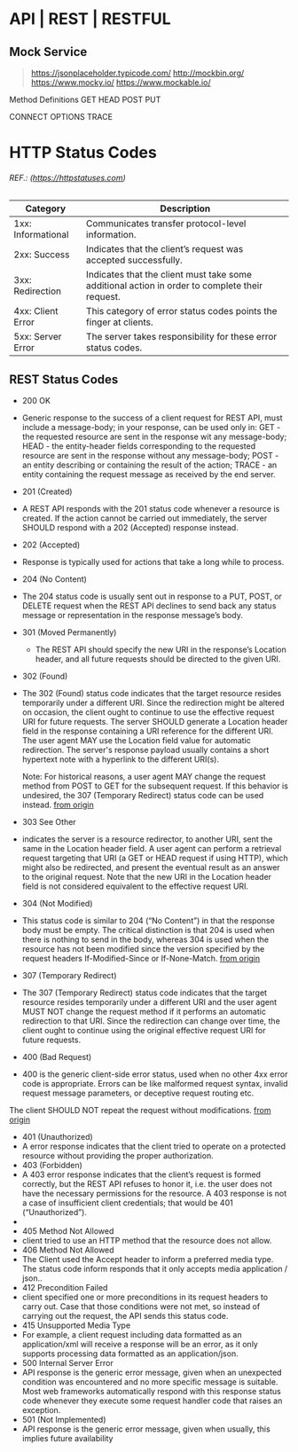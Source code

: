 # API | REST | RESTFUL

## Mock Service
> https://jsonplaceholder.typicode.com/
http://mockbin.org/
https://www.mocky.io/
https://www.mockable.io/

Method Definitions
GET
HEAD
POST
PUT

CONNECT
OPTIONS
TRACE



# HTTP Status Codes 
###### REF.: (https://httpstatuses.com)



| Category | Description|
| --------------------- | --------------|
| 1xx: Informational| Communicates transfer protocol-level information. |
| 2xx: Success| Indicates that the client’s request was accepted successfully. |
| 3xx: Redirection | Indicates that the client must take some additional action in order to complete their request. |
| 4xx: Client Error| This category of error status codes points the finger at clients. |
| 5xx: Server Error| The server takes responsibility for these error status codes. |


## REST Status Codes

- 200 OK
 - Generic response to the success of a client request for REST API, must include a message-body; in your response, can be used only in:
GET - the requested resource are sent in the response wit any message-body;
HEAD - the entity-header fields corresponding to the requested resource are sent in the response without any message-body;
POST - an entity describing or containing the result of the action;
TRACE - an entity containing the request message as received by the end server.
- 201 (Created)
 - A REST API responds with the 201 status code whenever a resource is created. If the action cannot be carried out immediately, the server SHOULD respond with a 202 (Accepted) response instead.
- 202 (Accepted)
 - Response is typically used for actions that take a long while to process.
- 204 (No Content)
 - The 204 status code is usually sent out in response to a PUT, POST, or DELETE request when the REST API declines to send back any status message or representation in the response message’s body.
- 301 (Moved Permanently)
  - The REST API should specify the new URI in the response’s Location header, and all future requests should be directed to the given URI.
- 302 (Found)
 - The 302 (Found) status code indicates that the target resource
   resides temporarily under a different URI.  Since the redirection
   might be altered on occasion, the client ought to continue to use the
   effective request URI for future requests.
   The server SHOULD generate a Location header field in the response
   containing a URI reference for the different URI.  The user agent MAY
   use the Location field value for automatic redirection.  The server's
   response payload usually contains a short hypertext note with a
   hyperlink to the different URI(s).

      Note: For historical reasons, a user agent MAY change the request
      method from POST to GET for the subsequent request.  If this
      behavior is undesired, the 307 (Temporary Redirect) status code
      can be used instead. [from origin](https://tools.ietf.org/html/rfc7231#page-56)
- 303 See Other
 - indicates the server is a resource redirector, to another URI, sent the same in the Location header field. A user agent can perform a retrieval request targeting that URI (a GET or HEAD request if using HTTP), which might also be redirected, and present the eventual  result as an answer to the original request.  Note that the new URI in the Location header field is not considered equivalent to the effective request URI.
- 304 (Not Modified)
 - This status code is similar to 204 (“No Content”) in that the response body must be empty. The critical distinction is that 204 is used when there is nothing to send in the body, whereas 304 is used when the resource has not been modified since the version specified by the request headers If-Modified-Since or If-None-Match. [from origin](https://restfulapi.net/http-status-codes/)
- 307 (Temporary Redirect)
 -  The 307 (Temporary Redirect) status code indicates that the target
   resource resides temporarily under a different URI and the user agent
   MUST NOT change the request method if it performs an automatic
   redirection to that URI.  Since the redirection can change over time,
   the client ought to continue using the original effective request URI
   for future requests.
- 400 (Bad Request)
 - 400 is the generic client-side error status, used when no other 4xx error code is appropriate. Errors can be like malformed request syntax, invalid request message parameters, or deceptive request routing etc.

 The client SHOULD NOT repeat the request without modifications.
 [from origin](https://restfulapi.net/http-status-codes/)
- 401 (Unauthorized)
 - A error response indicates that the client tried to operate on a protected resource without providing the proper authorization.
- 403 (Forbidden)
 - A 403 error response indicates that the client’s request is formed correctly, but the REST API refuses to honor it, i.e. the user does not have the necessary permissions for the resource. A 403 response is not a case of insufficient client credentials; that would be 401 (“Unauthorized”).
- 
- 405 Method Not Allowed
 - client tried to use an HTTP method that the resource does not allow.
- 406 Method Not Allowed
 - The Client used the Accept header to inform a preferred media type. The status code inform responds that it only accepts media application / json..
- 412 Precondition Failed
 - client specified one or more preconditions in its request headers to carry out. Case that those conditions were not met, so instead of carrying out the request, the API sends this status code.
- 415 Unsupported Media Type
 - For example, a client request including data formatted as an application/xml will receive a response will be an error, as it only supports processing data formatted as an application/json.
- 500  Internal Server Error 
 - API response is the generic error message, given when an unexpected condition was encountered and no more specific message is suitable.  Most web frameworks automatically respond with this response status code whenever they execute some request handler code that raises an exception.
- 501 (Not Implemented)
- API response is the generic error message, given when usually, this implies future availability



















